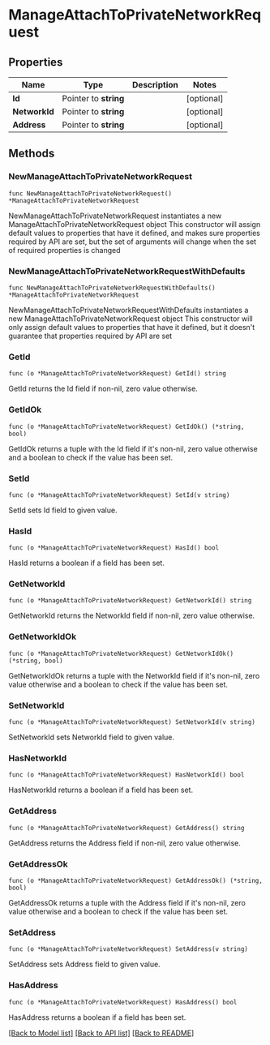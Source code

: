 # ManageAttachToPrivateNetworkRequest

## Properties

Name | Type | Description | Notes
------------ | ------------- | ------------- | -------------
**Id** | Pointer to **string** |  | [optional] 
**NetworkId** | Pointer to **string** |  | [optional] 
**Address** | Pointer to **string** |  | [optional] 

## Methods

### NewManageAttachToPrivateNetworkRequest

`func NewManageAttachToPrivateNetworkRequest() *ManageAttachToPrivateNetworkRequest`

NewManageAttachToPrivateNetworkRequest instantiates a new ManageAttachToPrivateNetworkRequest object
This constructor will assign default values to properties that have it defined,
and makes sure properties required by API are set, but the set of arguments
will change when the set of required properties is changed

### NewManageAttachToPrivateNetworkRequestWithDefaults

`func NewManageAttachToPrivateNetworkRequestWithDefaults() *ManageAttachToPrivateNetworkRequest`

NewManageAttachToPrivateNetworkRequestWithDefaults instantiates a new ManageAttachToPrivateNetworkRequest object
This constructor will only assign default values to properties that have it defined,
but it doesn't guarantee that properties required by API are set

### GetId

`func (o *ManageAttachToPrivateNetworkRequest) GetId() string`

GetId returns the Id field if non-nil, zero value otherwise.

### GetIdOk

`func (o *ManageAttachToPrivateNetworkRequest) GetIdOk() (*string, bool)`

GetIdOk returns a tuple with the Id field if it's non-nil, zero value otherwise
and a boolean to check if the value has been set.

### SetId

`func (o *ManageAttachToPrivateNetworkRequest) SetId(v string)`

SetId sets Id field to given value.

### HasId

`func (o *ManageAttachToPrivateNetworkRequest) HasId() bool`

HasId returns a boolean if a field has been set.

### GetNetworkId

`func (o *ManageAttachToPrivateNetworkRequest) GetNetworkId() string`

GetNetworkId returns the NetworkId field if non-nil, zero value otherwise.

### GetNetworkIdOk

`func (o *ManageAttachToPrivateNetworkRequest) GetNetworkIdOk() (*string, bool)`

GetNetworkIdOk returns a tuple with the NetworkId field if it's non-nil, zero value otherwise
and a boolean to check if the value has been set.

### SetNetworkId

`func (o *ManageAttachToPrivateNetworkRequest) SetNetworkId(v string)`

SetNetworkId sets NetworkId field to given value.

### HasNetworkId

`func (o *ManageAttachToPrivateNetworkRequest) HasNetworkId() bool`

HasNetworkId returns a boolean if a field has been set.

### GetAddress

`func (o *ManageAttachToPrivateNetworkRequest) GetAddress() string`

GetAddress returns the Address field if non-nil, zero value otherwise.

### GetAddressOk

`func (o *ManageAttachToPrivateNetworkRequest) GetAddressOk() (*string, bool)`

GetAddressOk returns a tuple with the Address field if it's non-nil, zero value otherwise
and a boolean to check if the value has been set.

### SetAddress

`func (o *ManageAttachToPrivateNetworkRequest) SetAddress(v string)`

SetAddress sets Address field to given value.

### HasAddress

`func (o *ManageAttachToPrivateNetworkRequest) HasAddress() bool`

HasAddress returns a boolean if a field has been set.


[[Back to Model list]](../README.md#documentation-for-models) [[Back to API list]](../README.md#documentation-for-api-endpoints) [[Back to README]](../README.md)


